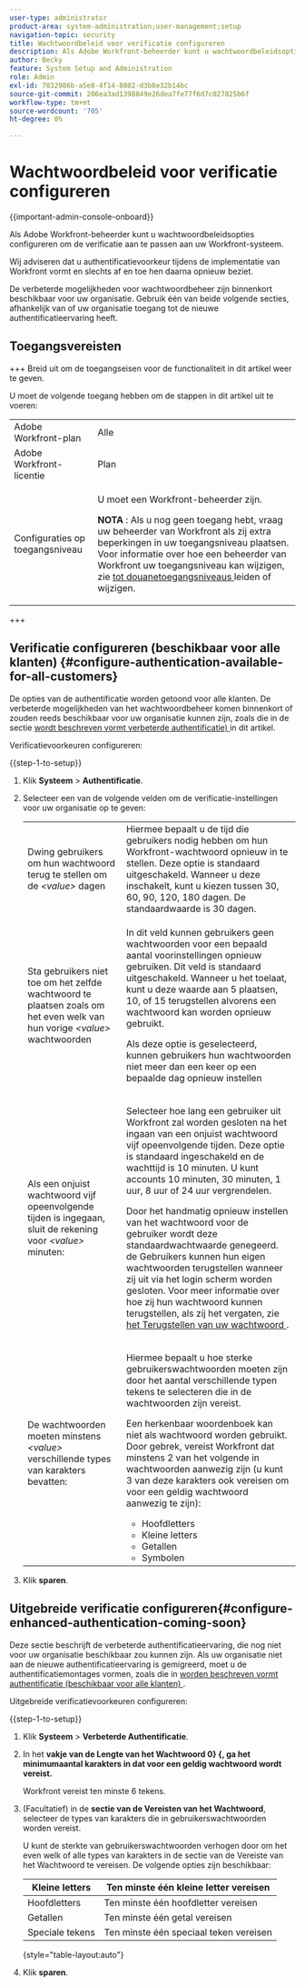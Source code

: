 ```yaml
---
user-type: administrator
product-area: system-administration;user-management;setup
navigation-topic: security
title: Wachtwoordbeleid voor verificatie configureren
description: Als Adobe Workfront-beheerder kunt u wachtwoordbeleidsopties configureren om de verificatie aan te passen aan uw Workfront-systeem.
author: Becky
feature: System Setup and Administration
role: Admin
exl-id: 7832986b-a5e8-4f14-8802-d3b8e32b14bc
source-git-commit: 206ea3ad1398849e26dea7fe77f6d7c027825b6f
workflow-type: tm+mt
source-wordcount: '705'
ht-degree: 0%

---
```


# Wachtwoordbeleid voor verificatie configureren

{{important-admin-console-onboard}}

Als Adobe Workfront-beheerder kunt u wachtwoordbeleidsopties configureren om de verificatie aan te passen aan uw Workfront-systeem.

Wij adviseren dat u authentificatievoorkeur tijdens de implementatie van Workfront vormt en slechts af en toe hen daarna opnieuw beziet.

De verbeterde mogelijkheden voor wachtwoordbeheer zijn binnenkort beschikbaar voor uw organisatie. Gebruik één van beide volgende secties, afhankelijk van of uw organisatie toegang tot de nieuwe authentificatieervaring heeft.

## Toegangsvereisten

+++ Breid uit om de toegangseisen voor de functionaliteit in dit artikel weer te geven.

U moet de volgende toegang hebben om de stappen in dit artikel uit te voeren:

<table style="table-layout:auto"> 
 <col> 
 <col> 
 <tbody> 
  <tr> 
   <td role="rowheader">Adobe Workfront-plan</td> 
   <td>Alle</td> 
  </tr> 
  <tr> 
   <td role="rowheader">Adobe Workfront-licentie</td> 
   <td>Plan</td> 
  </tr> 
  <tr> 
   <td role="rowheader">Configuraties op toegangsniveau</td> 
   <td> <p>U moet een Workfront-beheerder zijn.</p> <p><b> NOTA </b>: Als u nog geen toegang hebt, vraag uw beheerder van Workfront als zij extra beperkingen in uw toegangsniveau plaatsen. Voor informatie over hoe een beheerder van Workfront uw toegangsniveau kan wijzigen, zie <a href="../../../administration-and-setup/add-users/configure-and-grant-access/create-modify-access-levels.md" class="MCXref xref"> tot douanetoegangsniveaus </a> leiden of wijzigen.</p> </td> 
  </tr> 
 </tbody> 
</table>

+++

## Verificatie configureren (beschikbaar voor alle klanten) {#configure-authentication-available-for-all-customers}

De opties van de authentificatie worden getoond voor alle klanten. De verbeterde mogelijkheden van het wachtwoordbeheer komen binnenkort of zouden reeds beschikbaar voor uw organisatie kunnen zijn, zoals die in de sectie [ wordt beschreven vormt verbeterde authentificatie) ](#configure-enhanced-authentication-coming-soon) in dit artikel.

Verificatievoorkeuren configureren:

{{step-1-to-setup}}

1. Klik **Systeem** > **Authentificatie**.

1. Selecteer een van de volgende velden om de verificatie-instellingen voor uw organisatie op te geven:

   <table style="table-layout:auto"> 
    <col> 
    <col> 
    <tbody> 
     <tr> 
      <td role="rowheader">Dwing gebruikers om hun wachtwoord terug te stellen om de <em> &lt;value&gt; </em> dagen</td> 
      <td>Hiermee bepaalt u de tijd die gebruikers nodig hebben om hun Workfront-wachtwoord opnieuw in te stellen. Deze optie is standaard uitgeschakeld. Wanneer u deze inschakelt, kunt u kiezen tussen 30, 60, 90, 120, 180 dagen. De standaardwaarde is 30 dagen.</td> 
     </tr> 
     <tr> 
      <td role="rowheader">Sta gebruikers niet toe om het zelfde wachtwoord te plaatsen zoals om het even welk van hun vorige <em> &lt;value&gt; </em> wachtwoorden</td> 
      <td> <p>In dit veld kunnen gebruikers geen wachtwoorden voor een bepaald aantal voorinstellingen opnieuw gebruiken. Dit veld is standaard uitgeschakeld. Wanneer u het toelaat, kunt u deze waarde aan 5 plaatsen, 10, of 15 terugstellen alvorens een wachtwoord kan worden opnieuw gebruikt.</p> <p>Als deze optie is geselecteerd, kunnen gebruikers hun wachtwoorden niet meer dan een keer op een bepaalde dag opnieuw instellen</p> </td> 
     </tr> 
     <tr> 
      <td role="rowheader">Als een onjuist wachtwoord vijf opeenvolgende tijden is ingegaan, sluit de rekening voor <em> &lt;value&gt; </em> minuten: </td> 
      <td> <p>Selecteer hoe lang een gebruiker uit Workfront zal worden gesloten na het ingaan van een onjuist wachtwoord vijf opeenvolgende tijden. Deze optie is standaard ingeschakeld en de wachttijd is 10 minuten. U kunt accounts 10 minuten, 30 minuten, 1 uur, 8 uur of 24 uur vergrendelen. </p> <p>Door het handmatig opnieuw instellen van het wachtwoord voor de gebruiker wordt deze standaardwachtwaarde genegeerd. <br> de Gebruikers kunnen hun eigen wachtwoorden terugstellen wanneer zij uit via het login scherm worden gesloten. Voor meer informatie over hoe zij hun wachtwoord kunnen terugstellen, als zij het vergaten, zie <a href="../../../workfront-basics/manage-your-account-and-profile/managing-your-workfront-account/reset-your-password.md" class="MCXref xref"> het Terugstellen van uw wachtwoord </a>.</p> </td> 
     </tr> 
     <tr> 
      <td role="rowheader">De wachtwoorden moeten minstens <em> &lt;value&gt; </em> verschillende types van karakters bevatten:</td> 
      <td> <p>Hiermee bepaalt u hoe sterke gebruikerswachtwoorden moeten zijn door het aantal verschillende typen tekens te selecteren die in de wachtwoorden zijn vereist.</p> <p>Een herkenbaar woordenboek kan niet als wachtwoord worden gebruikt.<br> Door gebrek, vereist Workfront dat minstens 2 van het volgende in wachtwoorden aanwezig zijn (u kunt 3 van deze karakters ook vereisen om voor een geldig wachtwoord aanwezig te zijn): </p> 
       <ul> 
        <li>Hoofdletters</li> 
        <li>Kleine letters</li> 
        <li>Getallen</li> 
        <li>Symbolen</li> 
       </ul> </td> 
     </tr> 
    </tbody> 
   </table>

1. Klik **sparen**.

## Uitgebreide verificatie configureren{#configure-enhanced-authentication-coming-soon}

Deze sectie beschrijft de verbeterde authentificatieervaring, die nog niet voor uw organisatie beschikbaar zou kunnen zijn. Als uw organisatie niet aan de nieuwe authentificatieervaring is gemigreerd, moet u de authentificatiemontages vormen, zoals die in [ worden beschreven vormt authentificatie (beschikbaar voor alle klanten) ](#configure-authentication-available-for-all-customers).

Uitgebreide verificatievoorkeuren configureren:

{{step-1-to-setup}}

1. Klik **Systeem** > **Verbeterde Authentificatie**.
1. In het **vakje van de Lengte van het Wachtwoord 0&rbrace; &lbrace;, ga het minimumaantal karakters in dat voor een geldig wachtwoord wordt vereist.**

   Workfront vereist ten minste 6 tekens.

1. (Facultatief) in de **sectie van de Vereisten van het Wachtwoord**, selecteer de types van karakters die in gebruikerswachtwoorden worden vereist.

   U kunt de sterkte van gebruikerswachtwoorden verhogen door om het even welk of alle types van karakters in de sectie van de Vereiste van het Wachtwoord te vereisen. De volgende opties zijn beschikbaar:

   | Kleine letters | Ten minste één kleine letter vereisen |
   |---|---|
   | Hoofdletters | Ten minste één hoofdletter vereisen |
   | Getallen | Ten minste één getal vereisen |
   | Speciale tekens | Ten minste één speciaal teken vereisen |

   {style="table-layout:auto"}

1. Klik **sparen**.
